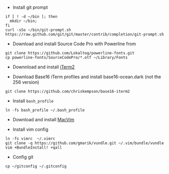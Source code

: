 - Install git prompt

```
if [ ! -d ~/bin ]; then 
  mkdir ~/bin; 
fi
curl -sSo ~/bin/git-prompt.sh https://raw.github.com/git/git/master/contrib/completion/git-prompt.sh
```

- Download and install Source Code Pro with Powerline from 

```
git clone https://github.com/Lokaltog/powerline-fonts.git
cp powerline-fonts/SourceCodePro/*.otf ~/Library/Fonts
```

- Downnload and install [iTerm2](http://www.iterm2.com/#/section/home)

- Download Base16 iTerm profiles and install base16-ocean.dark (not the 256 version)

```
git clone https://github.com/chriskempson/base16-iterm2
```

- Install `bash_profile`

```
ln -fs bash_profile ~/.bash_profile
```

- Download and install [MacVim](https://github.com/b4winckler/macvim/releases)

- Install vim config
```
ln -fs vimrc  ~/.vimrc
git clone -q https://github.com/gmarik/vundle.git ~/.vim/bundle/vundle
vim +BundleInstall! +qall
```

- Config git

```
cp ~/gitconfig ~/.gitconfig
```

